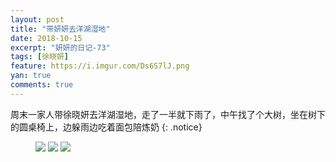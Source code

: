 ```yaml
---
layout: post
title: "带妍妍去洋湖湿地"
date: 2018-10-15
excerpt: "妍妍的日记-73"
tags: [徐晓妍]
feature: https://i.imgur.com/Ds6S7lJ.png
yan: true
comments: true
---
```

周末一家人带徐晓妍去洋湖湿地，走了一半就下雨了，中午找了个大树，坐在树下的圆桌椅上，边躲雨边吃着面包陪炼奶
{: .notice}
<figure>
    <img src="{{ site.staticUrl }}/yanyan/image/yanghu1.jpg?imageMogr2/auto-orient" />
    <img src="{{ site.staticUrl }}/yanyan/image/yanghu3.jpg?imageMogr2/auto-orient" />
    <img src="{{ site.staticUrl }}/yanyan/image/yanghu2.jpg?imageMogr2/auto-orient" />
</figure>
